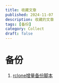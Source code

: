 ```yaml
---
title: 收藏文章
published: 2024-11-07
description: 收藏的文章
tags: [备份]
category: Collect
draft: false
---
```

# 备份
1. [rclone增量备份脚本](https://www.nodeseek.com/post-182756-1)